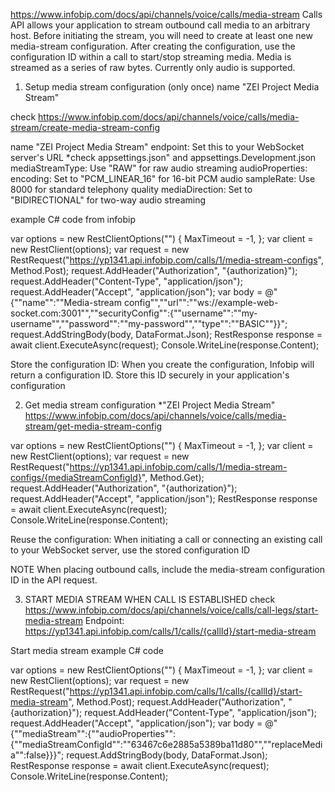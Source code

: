 https://www.infobip.com/docs/api/channels/voice/calls/media-stream
Calls API allows your application to stream outbound call media to an arbitrary host. Before initiating the stream, you will need to create at least one new media-stream configuration. After creating the configuration, use the configuration ID within a call to start/stop streaming media. Media is streamed as a series of raw bytes. Currently only audio is supported.

1. Setup media stream configuration (only once) name "ZEI Project Media Stream"

check https://www.infobip.com/docs/api/channels/voice/calls/media-stream/create-media-stream-config


name "ZEI Project Media Stream"
endpoint: Set this to your WebSocket server's URL  *check appsettings.json" and appsettings.Development.json
mediaStreamType: Use "RAW" for raw audio streaming
audioProperties:
encoding: Set to "PCM_LINEAR_16" for 16-bit PCM audio
sampleRate: Use 8000 for standard telephony quality
mediaDirection: Set to "BIDIRECTIONAL" for two-way audio streaming



example C# code from infobip

var options = new RestClientOptions("")
{
    MaxTimeout = -1,
};
var client = new RestClient(options);
var request = new RestRequest("https://yp1341.api.infobip.com/calls/1/media-stream-configs", Method.Post);
request.AddHeader("Authorization", "{authorization}");
request.AddHeader("Content-Type", "application/json");
request.AddHeader("Accept", "application/json");
var body = @"{""name"":""Media-stream config"",""url"":""ws://example-web-socket.com:3001"",""securityConfig"":{""username"":""my-username"",""password"":""my-password"",""type"":""BASIC""}}";
request.AddStringBody(body, DataFormat.Json);
RestResponse response = await client.ExecuteAsync(request);
Console.WriteLine(response.Content);


Store the configuration ID:
When you create the configuration, Infobip will return a configuration ID. Store this ID securely in your application's configuration


2. Get media stream configuration *"ZEI Project Media Stream"
https://www.infobip.com/docs/api/channels/voice/calls/media-stream/get-media-stream-config


var options = new RestClientOptions("")
{
    MaxTimeout = -1,
};
var client = new RestClient(options);
var request = new RestRequest("https://yp1341.api.infobip.com/calls/1/media-stream-configs/{mediaStreamConfigId}", Method.Get);
request.AddHeader("Authorization", "{authorization}");
request.AddHeader("Accept", "application/json");
RestResponse response = await client.ExecuteAsync(request);
Console.WriteLine(response.Content);

Reuse the configuration:
When initiating a call or connecting an existing call to your WebSocket server, use the stored configuration ID


NOTE
When placing outbound calls, include the media-stream configuration ID in the API request.


3. START MEDIA STREAM WHEN CALL IS ESTABLISHED
check https://www.infobip.com/docs/api/channels/voice/calls/call-legs/start-media-stream
Endpoint: https://yp1341.api.infobip.com/calls/1/calls/{callId}/start-media-stream

Start media stream example C# code

var options = new RestClientOptions("")
{
    MaxTimeout = -1,
};
var client = new RestClient(options);
var request = new RestRequest("https://yp1341.api.infobip.com/calls/1/calls/{callId}/start-media-stream", Method.Post);
request.AddHeader("Authorization", "{authorization}");
request.AddHeader("Content-Type", "application/json");
request.AddHeader("Accept", "application/json");
var body = @"{""mediaStream"":{""audioProperties"":{""mediaStreamConfigId"":""63467c6e2885a5389ba11d80"",""replaceMedia"":false}}}";
request.AddStringBody(body, DataFormat.Json);
RestResponse response = await client.ExecuteAsync(request);
Console.WriteLine(response.Content);
